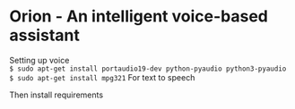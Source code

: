 # Orion - An intelligent voice-based assistant

Setting up voice  
`$ sudo apt-get install portaudio19-dev python-pyaudio python3-pyaudio`
`$ sudo apt-get install mpg321`  For text to speech

Then install requirements
